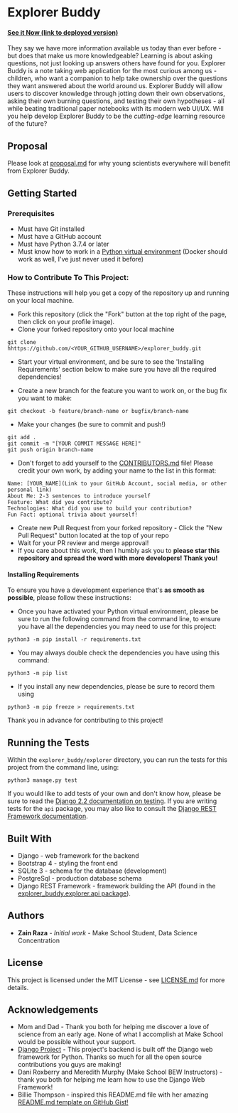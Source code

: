 # Explorer Buddy
#### [See it Now (link to deployed version)](https://explorer-buddy.herokuapp.com/)
They say we have more information available us today than ever before - but does that make us more knowledgeable?
Learning is about asking questions, not just looking up answers others have found for you.
Explorer Buddy is a note taking web application for the most curious among us - children, who want a companion
to help take ownership over the questions they want answered about the world around us.
Explorer Buddy will allow users to discover knowledge through jotting down their own observations,
asking their own burning questions, and testing their own hypotheses - all while beating traditional paper notebooks with its modern web UI/UX.
Will you help develop Explorer Buddy to be the *cutting-edge* learning resource of the future?

## Proposal
Please look at [proposal.md](proposal.md) for why young scientists everywhere will
benefit from Explorer Buddy.

## Getting Started
### Prerequisites
- Must have Git installed
- Must have a GitHub account
- Must have Python 3.7.4 or later
- Must know how to work in a [Python virtual environment](https://realpython.com/python-virtual-environments-a-primer/)
(Docker should work as well, I've just never used it before)

### How to Contribute To This Project:
These instructions will help you get a copy of the repository up and running on your local machine.
- Fork this repository (click the "Fork" button at the top right of the page, then click on your profile image).
- Clone your forked repository onto your local machine
```
git clone hhttps://github.com/<YOUR_GITHUB_USERNAME>/explorer_buddy.git
```
- Start your virtual environment, and be sure to see the 'Installing Requirements' section below to make sure you have all the required dependencies!

- Create a new branch for the feature you want to work on, or the bug fix you want to make:
```
git checkout -b feature/branch-name or bugfix/branch-name
```
- Make your changes (be sure to commit and push!)
```
git add .
git commit -m "[YOUR COMMIT MESSAGE HERE]"
git push origin branch-name
```
- Don't forget to add yourself to the [CONTRIBUTORS.md](CONTRIBUTORS.md) file!
Please credit your own work, by adding your name to the list in this format:
```
Name: [YOUR_NAME](Link to your GitHub Account, social media, or other personal link)
About Me: 2-3 sentences to introduce yourself
Feature: What did you contribute?
Technologies: What did you use to build your contribution?
Fun Fact: optional trivia about yourself!
```
- Create new Pull Request from your forked repository - Click the "New Pull Request" button located at the top of your repo
- Wait for your PR review and merge approval!
- If you care about this work, then I humbly ask you to **please star this repository and spread the word with more developers! Thank you!**

#### Installing Requirements
To ensure you have a development experience that's **as smooth as possible**, please follow these instructions:

- Once you have activated your Python virtual environment, please be sure to run the following command from the command line, to ensure you have all the dependencies
you may need to use for this project:
```
python3 -m pip install -r requirements.txt
```
- You may always double check the dependencies you have using this command:
```
python3 -m pip list
```
- If you install any new dependencies, please be sure to record them using
```
python3 -m pip freeze > requirements.txt
```
Thank you in advance for contributing to this project!

## Running the Tests
Within the `explorer_buddy/explorer` directory, you can run the tests for this project from the command line, using:
```
python3 manage.py test
```
If you would like to add tests of your own and don't know how, please be sure to read the [Django 2.2 documentation on testing](https://docs.djangoproject.com/en/2.2/topics/testing/overview/#).
If you are writing tests for the `api` package, you may also like to consult the [Django REST Framework documentation](https://www.django-rest-framework.org/api-guide/testing/).

## Built With
- Django - web framework for the backend
- Bootstrap 4 - styling the front end
- SQLite 3 - schema for the database (development)
- PostgreSql - production database schema
- Django REST Framework - framework building the API (found in the [explorer_buddy.explorer.api package](/explorer_buddy/explorer/api/)).

## Authors
- **Zain Raza** - *Initial work* - Make School Student, Data Science Concentration

## License
This project is licensed under the MIT License - see [LICENSE.md](LICENSE.md) for more details.

## Acknowledgements
- Mom and Dad - Thank you both for helping me discover a love of science from an early age.
None of what I accomplish at Make School would be possible without your support.
- [Django Project](https://www.djangoproject.com/) - This project's backend is built off the Django web framework for Python.
Thanks so much for all the open source contributions you guys are making!
- Dani Roxberry and Meredith Murphy (Make School BEW Instructors) - thank you both for helping me learn how to use the Django Web Framework!
- Billie Thompson - inspired this README.md file with her amazing [README.md template on GitHub Gist!](https://gist.github.com/PurpleBooth/109311bb0361f32d87a2)
